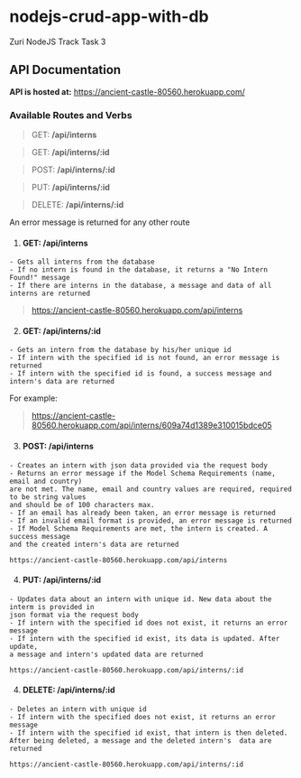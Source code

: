 # nodejs-crud-app-with-db
Zuri NodeJS Track Task 3

## API Documentation
**API is hosted at:** https://ancient-castle-80560.herokuapp.com/

### Available Routes and Verbs 

> GET: **/api/interns**

> GET: **/api/interns/:id**

> POST: **/api/interns/:id**

> PUT: **/api/interns/:id**

> DELETE: **/api/interns/:id**

An error message is returned for any other route

1. #### GET: /api/interns
```
- Gets all interns from the database
- If no intern is found in the database, it returns a "No Intern Found!" message
- If there are interns in the database, a message and data of all interns are returned
```
> <https://ancient-castle-80560.herokuapp.com/api/interns>


2. #### GET: /api/interns/:id
```
- Gets an intern from the database by his/her unique id
- If intern with the specified id is not found, an error message is returned
- If intern with the specified id is found, a success message and intern's data are returned
```
For example:
> <https://ancient-castle-80560.herokuapp.com/api/interns/609a74d1389e310015bdce05>


3. #### POST: /api/interns
```
- Creates an intern with json data provided via the request body
- Returns an error message if the Model Schema Requirements (name, email and country)
are not met. The name, email and country values are required, required to be string values
and should be of 100 characters max.
- If an email has already been taken, an error message is returned
- If an invalid email format is provided, an error message is returned
- If Model Schema Requirements are met, the intern is created. A success message
and the created intern's data are returned
```
```
https://ancient-castle-80560.herokuapp.com/api/interns
```

4. #### PUT: /api/interns/:id
```
- Updates data about an intern with unique id. New data about the interm is provided in
json format via the request body
- If intern with the specified id does not exist, it returns an error message
- If intern with the specified id exist, its data is updated. After update,
a message and intern's updated data are returned
```
```
https://ancient-castle-80560.herokuapp.com/api/interns/:id
```


4. #### DELETE: /api/interns/:id
```
- Deletes an intern with unique id
- If intern with the specified does not exist, it returns an error message
- If intern with the specified id exist, that intern is then deleted.
After being deleted, a message and the deleted intern's  data are returned
```
```
https://ancient-castle-80560.herokuapp.com/api/interns/:id
```
